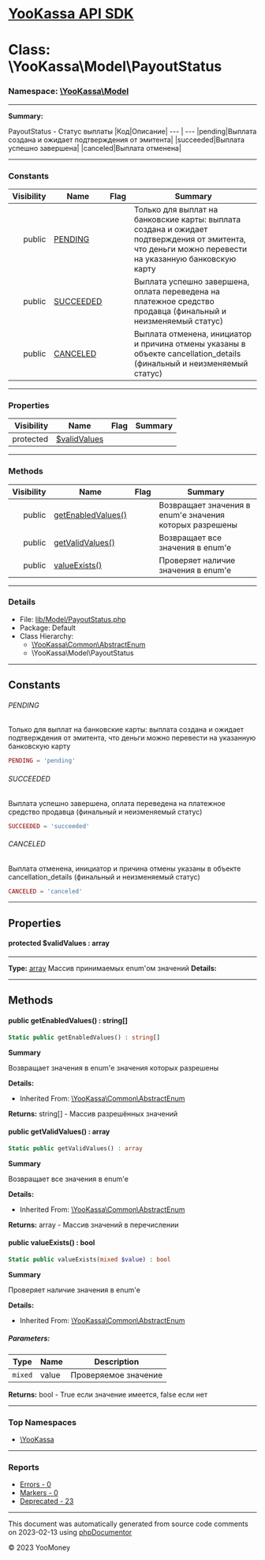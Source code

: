 # [YooKassa API SDK](../home.md)

# Class: \YooKassa\Model\PayoutStatus
### Namespace: [\YooKassa\Model](../namespaces/yookassa-model.md)
---
**Summary:**

PayoutStatus - Статус выплаты
|Код|Описание|
--- | ---
|pending|Выплата создана и ожидает подтверждения от эмитента|
|succeeded|Выплата успешно завершена|
|canceled|Выплата отменена|


---
### Constants
| Visibility | Name | Flag | Summary |
| ----------:| ---- | ---- | ------- |
| public | [PENDING](../classes/YooKassa-Model-PayoutStatus.md#constant_PENDING) |  | Только для выплат на банковские карты: выплата создана и ожидает подтверждения от эмитента, что деньги можно перевести на указанную банковскую карту |
| public | [SUCCEEDED](../classes/YooKassa-Model-PayoutStatus.md#constant_SUCCEEDED) |  | Выплата успешно завершена, оплата переведена на платежное средство продавца (финальный и неизменяемый статус) |
| public | [CANCELED](../classes/YooKassa-Model-PayoutStatus.md#constant_CANCELED) |  | Выплата отменена, инициатор и причина отмены указаны в объекте cancellation_details (финальный и неизменяемый статус) |

---
### Properties
| Visibility | Name | Flag | Summary |
| ----------:| ---- | ---- | ------- |
| protected | [$validValues](../classes/YooKassa-Model-PayoutStatus.md#property_validValues) |  |  |

---
### Methods
| Visibility | Name | Flag | Summary |
| ----------:| ---- | ---- | ------- |
| public | [getEnabledValues()](../classes/YooKassa-Common-AbstractEnum.md#method_getEnabledValues) |  | Возвращает значения в enum'е значения которых разрешены |
| public | [getValidValues()](../classes/YooKassa-Common-AbstractEnum.md#method_getValidValues) |  | Возвращает все значения в enum'e |
| public | [valueExists()](../classes/YooKassa-Common-AbstractEnum.md#method_valueExists) |  | Проверяет наличие значения в enum'e |

---
### Details
* File: [lib/Model/PayoutStatus.php](../../lib/Model/PayoutStatus.php)
* Package: Default
* Class Hierarchy: 
  * [\YooKassa\Common\AbstractEnum](../classes/YooKassa-Common-AbstractEnum.md)
  * \YooKassa\Model\PayoutStatus

---
## Constants
<a name="constant_PENDING" class="anchor"></a>
###### PENDING
Только для выплат на банковские карты: выплата создана и ожидает подтверждения от эмитента, что деньги можно перевести на указанную банковскую карту

```php
PENDING = 'pending'
```


<a name="constant_SUCCEEDED" class="anchor"></a>
###### SUCCEEDED
Выплата успешно завершена, оплата переведена на платежное средство продавца (финальный и неизменяемый статус)

```php
SUCCEEDED = 'succeeded'
```


<a name="constant_CANCELED" class="anchor"></a>
###### CANCELED
Выплата отменена, инициатор и причина отмены указаны в объекте cancellation_details (финальный и неизменяемый статус)

```php
CANCELED = 'canceled'
```



---
## Properties
<a name="property_validValues"></a>
#### protected $validValues : array
---
**Type:** <a href="../array"><abbr title="array">array</abbr></a>
Массив принимаемых enum&#039;ом значений
**Details:**



---
## Methods
<a name="method_getEnabledValues" class="anchor"></a>
#### public getEnabledValues() : string[]

```php
Static public getEnabledValues() : string[]
```

**Summary**

Возвращает значения в enum'е значения которых разрешены

**Details:**
* Inherited From: [\YooKassa\Common\AbstractEnum](../classes/YooKassa-Common-AbstractEnum.md)

**Returns:** string[] - Массив разрешённых значений


<a name="method_getValidValues" class="anchor"></a>
#### public getValidValues() : array

```php
Static public getValidValues() : array
```

**Summary**

Возвращает все значения в enum'e

**Details:**
* Inherited From: [\YooKassa\Common\AbstractEnum](../classes/YooKassa-Common-AbstractEnum.md)

**Returns:** array - Массив значений в перечислении


<a name="method_valueExists" class="anchor"></a>
#### public valueExists() : bool

```php
Static public valueExists(mixed $value) : bool
```

**Summary**

Проверяет наличие значения в enum'e

**Details:**
* Inherited From: [\YooKassa\Common\AbstractEnum](../classes/YooKassa-Common-AbstractEnum.md)

##### Parameters:
| Type | Name | Description |
| ---- | ---- | ----------- |
| <code lang="php">mixed</code> | value  | Проверяемое значение |

**Returns:** bool - True если значение имеется, false если нет



---

### Top Namespaces

* [\YooKassa](../namespaces/yookassa.md)

---

### Reports
* [Errors - 0](../reports/errors.md)
* [Markers - 0](../reports/markers.md)
* [Deprecated - 23](../reports/deprecated.md)

---

This document was automatically generated from source code comments on 2023-02-13 using [phpDocumentor](http://www.phpdoc.org/)

&copy; 2023 YooMoney